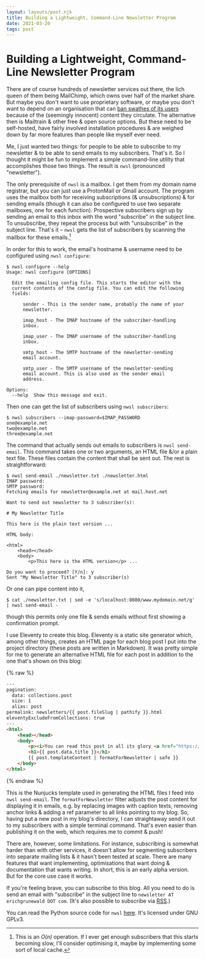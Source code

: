```yaml
---
layout: layouts/post.njk
title: Building a Lightweight, Command-Line Newsletter Program
date: 2021-03-20
tags: post
---
```


# Building a Lightweight, Command-Line Newsletter Program

There are of course hundreds of newsletter services out there, the lich queen of them being MailChimp, which owns over half of the market share. But maybe you don't want to use proprietary software, or maybe you don't want to depend on an organisation that can [ban swathes of its users](https://www.inc.com/sonya-mann/mailchimp-icos.html) because of the (seemingly innocent) content they circulate. The alternative then is Mailtrain & other free & open source options. But these need to be self-hosted, have fairly involved installation procedures & are weighed down by far more features than people like myself ever need.

Me, I just wanted two things: for people to be able to subscribe to my newsletter & to be able to send emails to my subscribers. That's it. So I thought it might be fun to implement a simple command-line utility that accomplishes those two things. The result is `nwsl` (pronounced "newsletter").

The only prerequisite of `nwsl` is a mailbox. I get them from my domain name registrar, but you can just use a ProtonMail or Gmail account. The program uses the mailbox both for receiving subscriptions (& unsubscriptions) & for sending emails (though it can also be configured to use two separate mailboxes, one for each function). Prospective subscribers sign up by sending an email to this inbox with the word "subscribe" in the subject line. To unsubscribe, they repeat the process but with "unsubscribe" in the subject line. That's it – `nwsl` gets the list of subscribers by scanning the mailbox for these emails.[^1]

In order for this to work, the email's hostname & username need to be configured using `nwsl configure`:

```shell-session
$ nwsl configure --help
Usage: nwsl configure [OPTIONS]

  Edit the emailing config file. This starts the editor with the
  current contents of the config file. You can edit the following
  fields:

      sender - This is the sender name, probably the name of your
      newsletter.

      imap_host - The IMAP hostname of the subscriber-handling
      inbox.

      imap_user - The IMAP username of the subscriber-handling
      inbox.

      smtp_host - The SMTP hostname of the newsletter-sending
      email account.

      smtp_user - The SMTP username of the newsletter-sending
      email account. This is also used as the sender email
      address.

Options:
  --help  Show this message and exit.
```

Then one can get the list of subscribers using `nwsl subscribers`:

```shell-session
$ nwsl subscribers --imap-password=$IMAP_PASSWORD
one@example.net
two@example.net
three@example.net
```

The command that actually sends out emails to subscribers is `nwsl send-email`. This command takes one or two arguments, an HTML file &/or a plain text file. These files contain the content that shall be sent out. The rest is straightforward:

```shell-session
$ nwsl send-email ./newsletter.txt ./newsletter.html
IMAP password:
SMTP password:
Fetching emails for newsletter@example.net at mail.host.net

Want to send out newsletter to 3 subscriber(s):

# My Newsletter Title

This here is the plain text version ...

HTML body:

<html>
    <head></head>
    <body>
        <p>This here is the HTML version</p> ...

Do you want to proceed? [Y/n]: y
Sent "My Newsletter Title" to 3 subscriber(s)
```

Or one can pipe content into it,

```shell-session
$ cat ./newsletter.txt | sed -e 's/localhost:8080/www.mydomain.net/g' | nwsl send-email -
```

though this permits only one file & sends emails without first showing a confirmation prompt.

I use Eleventy to create this blog. Eleventy is a static site generator which, among other things, creates an HTML page for each blog post I put into the project directory (these posts are written in Markdown). It was pretty simple for me to generate an alternative HTML file for each post in addition to the one that's shown on this blog:

{% raw %}

```html
---
pagination:
  data: collections.post
  size: 1
  alias: post
permalink: newsletters/{{ post.fileSlug | pathify }}.html
eleventyExcludeFromCollections: true
---
<html>
    <head></head>
    <body>
        <p><i>You can read this post in all its glory <a href="https://www.erichgrunewald.com{{ post.url }}?ref=Newsletter">on the blog</a>. To unsubscribe, simply send an email to <a href="mailto:<REDACTED>"><REDACTED></a> with the word "unsubscribe" in the subject line.</i></p>
        <h1>{{ post.data.title }}</h1>
        {{ post.templateContent | formatForNewsletter | safe }}
    </body>
</html>
```

{% endraw %}

This is the Nunjucks template used in generating the HTML files I feed into `nwsl send-email`. The `formatForNewsletter` filter adjusts the post content for displaying it in emails, e.g. by replacing images with caption texts, removing anchor links & adding a ref parameter to all links pointing to my blog. So, having put a new post in my blog's directory, I can straightaway send it out to my subscribers with a simple terminal command. That's even easier than publishing it on the web, which requires me to commit & push!

There are, however, some limitations. For instance, subscribing is somewhat harder than with other services, it doesn't allow for segmenting subscribers into separate mailing lists & it hasn't been tested at scale. There are many features that want implementing, optimisations that want doing & documentation that wants writing. In short, this is an early alpha version. But for the core use case it works.

If you're feeling brave, you can subscribe to this blog. All you need to do is send an email with "subscribe" in the subject line to `newsletter AT erichgrunewald DOT com`. (It's also possible to subscribe via [RSS](https://www.erichgrunewald.com/feed.xml).)

You can read the Python source code for `nwsl` [here](https://github.com/erwald/nwsl). It's licensed under GNU GPLv3.

[^1]: This is an _O(n)_ operation. If I ever get enough subscribers that this starts becoming slow, I'll consider optimising it, maybe by implementing some sort of local cache.
